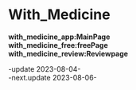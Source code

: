 # With_Medicine
**<div>with_medicine_app:MainPage</div>**
**<div>with_medicine_free:freePage</div>**
**<div>with_medicine_review:Reviewpage</div>**

-update 2023-08-04-<br>
-next.update 2023-08-06-


